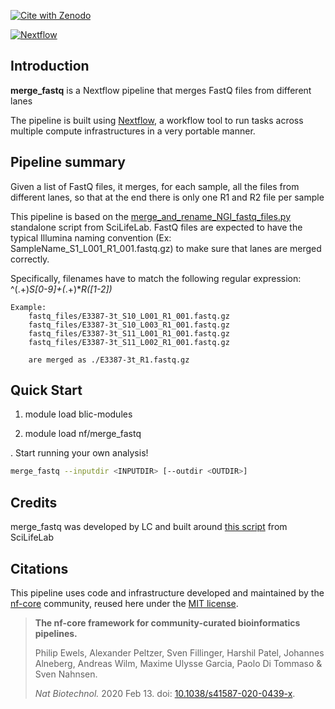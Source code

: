[![Cite with Zenodo](http://img.shields.io/badge/DOI-10.5281/zenodo.XXXXXXX-1073c8?labelColor=000000)](https://doi.org/10.5281/zenodo.XXXXXXX)

[![Nextflow](https://img.shields.io/badge/nextflow%20DSL2-%E2%89%A521.10.3-23aa62.svg)](https://www.nextflow.io/)

## Introduction

**merge_fastq** is a Nextflow pipeline that merges FastQ files from different lanes

The pipeline is built using [Nextflow](https://www.nextflow.io), a workflow tool to run tasks across multiple compute infrastructures in a very portable manner.

## Pipeline summary

Given a list of FastQ files, it merges, for each sample, all the files from different lanes, so that at the end there is only one R1 and R2 file per sample

This pipeline is based on the [merge_and_rename_NGI_fastq_files.py](https://github.com/SciLifeLab/standalone_scripts/blob/master/merge_and_rename_NGI_fastq_files.py) standalone
script from SciLifeLab. FastQ files are expected to have the typical Illumina naming convention (Ex: SampleName_S1_L001_R1_001.fastq.gz) 
to make sure that lanes are merged correctly.

Specifically, filenames have to match the following regular expression: ^(.+)_S[0-9]+(_.+)*_R([1-2])_

```
Example:
	fastq_files/E3387-3t_S10_L001_R1_001.fastq.gz
	fastq_files/E3387-3t_S10_L003_R1_001.fastq.gz
	fastq_files/E3387-3t_S11_L001_R1_001.fastq.gz
	fastq_files/E3387-3t_S11_L002_R1_001.fastq.gz
	
	are merged as ./E3387-3t_R1.fastq.gz
```

## Quick Start

1. module load blic-modules

2. module load nf/merge_fastq

. Start running your own analysis!

   ```bash
   merge_fastq --inputdir <INPUTDIR> [--outdir <OUTDIR>]
   ```

## Credits

merge_fastq was developed by LC and built around [this script](https://github.com/SciLifeLab/standalone_scripts/blob/master/merge_and_rename_NGI_fastq_files.py) from SciLifeLab


## Citations

This pipeline uses code and infrastructure developed and maintained by the [nf-core](https://nf-co.re) community, reused here under the [MIT license](https://github.com/nf-core/tools/blob/master/LICENSE).

> **The nf-core framework for community-curated bioinformatics pipelines.**
>
> Philip Ewels, Alexander Peltzer, Sven Fillinger, Harshil Patel, Johannes Alneberg, Andreas Wilm, Maxime Ulysse Garcia, Paolo Di Tommaso & Sven Nahnsen.
>
> _Nat Biotechnol._ 2020 Feb 13. doi: [10.1038/s41587-020-0439-x](https://dx.doi.org/10.1038/s41587-020-0439-x).

